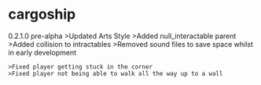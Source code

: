 # cargoship


0.2.1.0 pre-alpha
    >Updated Arts Style
    >Added null_interactable parent
    >Added collision to intractables
    >Removed sound files to save space whilst in early development

    >Fixed player getting stuck in the corner
    >Fixed player not being able to walk all the way up to a wall

